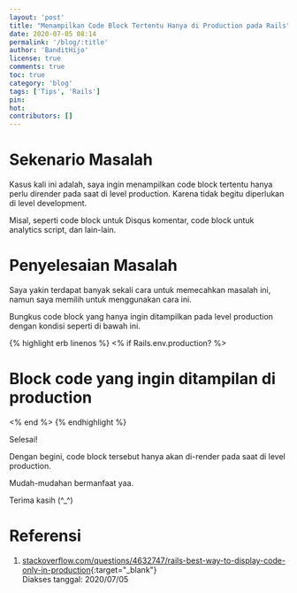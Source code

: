 ```yaml
---
layout: 'post'
title: "Menampilkan Code Block Tertentu Hanya di Production pada Rails"
date: 2020-07-05 08:14
permalink: '/blog/:title'
author: 'BanditHijo'
license: true
comments: true
toc: true
category: 'blog'
tags: ['Tips', 'Rails']
pin:
hot:
contributors: []
---
```


# Sekenario Masalah

Kasus kali ini adalah, saya ingin menampilkan code block tertentu hanya perlu dirender pada saat di level production. Karena tidak begitu diperlukan di level development.

Misal, seperti code block untuk Disqus komentar, code block untuk analytics script, dan lain-lain.

# Penyelesaian Masalah

Saya yakin terdapat banyak sekali cara untuk memecahkan masalah ini, namun saya memilih untuk menggunakan cara ini.

Bungkus code block yang hanya ingin ditampilkan pada level production dengan kondisi seperti di bawah ini.

{% highlight erb linenos %}
<% if Rails.env.production? %>
  # Block code yang ingin ditampilan di production
<% end %>
{% endhighlight %}

Selesai!

Dengan begini, code block tersebut hanya akan di-render pada saat di level production.

Mudah-mudahan bermanfaat yaa.

Terima kasih (^_^)








# Referensi

1. [stackoverflow.com/questions/4632747/rails-best-way-to-display-code-only-in-production](https://stackoverflow.com/questions/4632747/rails-best-way-to-display-code-only-in-production){:target="_blank"}
<br>Diakses tanggal: 2020/07/05

